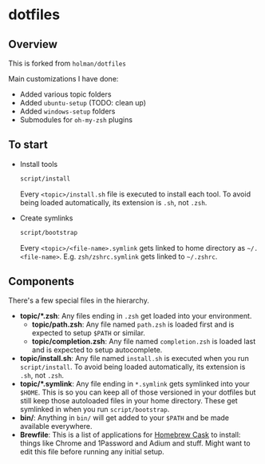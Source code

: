 # dotfiles

## Overview

This is forked from `holman/dotfiles`

Main customizations I have done:

- Added various topic folders
- Added `ubuntu-setup` (TODO: clean up)
- Added `windows-setup` folders
- Submodules for `oh-my-zsh` plugins


## To start

- Install tools

  ```sh
  script/install
  ```

  Every `<topic>/install.sh` file is executed to install each tool. To avoid being loaded automatically, its extension is `.sh`, not `.zsh`.

- Create symlinks

  ```sh
  script/bootstrap
  ```

  Every `<topic>/<file-name>.symlink` gets linked to home directory as `~/.<file-name>`. E.g. `zsh/zshrc.symlink` gets linked to `~/.zshrc`.


## Components

There's a few special files in the hierarchy.

- **topic/\*.zsh**: Any files ending in `.zsh` get loaded into your
  environment.
  - **topic/path.zsh**: Any file named `path.zsh` is loaded first and is expected to setup `$PATH` or similar.
  - **topic/completion.zsh**: Any file named `completion.zsh` is loaded last and is expected to setup autocomplete.
- **topic/install.sh**: Any file named `install.sh` is executed when you run `script/install`. To avoid being loaded automatically, its extension is `.sh`, not `.zsh`.
- **topic/\*.symlink**: Any file ending in `*.symlink` gets symlinked into
  your `$HOME`. This is so you can keep all of those versioned in your dotfiles
  but still keep those autoloaded files in your home directory. These get
  symlinked in when you run `script/bootstrap`.
- **bin/**: Anything in `bin/` will get added to your `$PATH` and be made available everywhere.
- **Brewfile**: This is a list of applications for [Homebrew Cask](https://caskroom.github.io) to install: things like Chrome and 1Password and Adium and stuff. Might want to edit this file before running any initial setup.